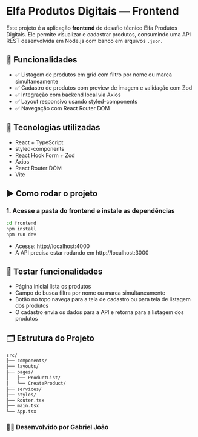 # Elfa Produtos Digitais — Frontend

Este projeto é a aplicação **frontend** do desafio técnico Elfa Produtos Digitais. Ele permite visualizar e cadastrar produtos, consumindo uma API REST desenvolvida em Node.js com banco em arquivos `.json`.

## 🔎 Funcionalidades

- ✅ Listagem de produtos em grid com filtro por nome ou marca simultaneamente
- ✅ Cadastro de produtos com preview de imagem e validação com Zod
- ✅ Integração com backend local via Axios
- ✅ Layout responsivo usando styled-components
- ✅ Navegação com React Router DOM

## 🚀 Tecnologias utilizadas

- React + TypeScript
- styled-components
- React Hook Form + Zod
- Axios
- React Router DOM
- Vite

## ▶️ Como rodar o projeto

### 1. Acesse a pasta do frontend e instale as dependências
```bash
cd frontend
npm install
npm run dev
```

- Acesse: http://localhost:4000
- A API precisa estar rodando em http://localhost:3000

## 🧪 Testar funcionalidades
- Página inicial lista os produtos
- Campo de busca filtra por nome ou marca simultaneamente
- Botão no topo navega para a tela de cadastro ou para tela de listagem dos produtos
- O cadastro envia os dados para a API e retorna para a listagem dos produtos

## 🗂️ Estrutura do Projeto

```bash
src/
├── components/
├── layouts/
├── pages/
│   ├── ProductList/
│   └── CreateProduct/
├── services/
├── styles/
├── Router.tsx
├── main.tsx
└── App.tsx
```

### 🧑‍💻 Desenvolvido por Gabriel João